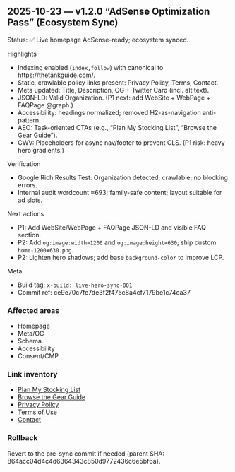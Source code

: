 ## 2025-10-23 — v1.2.0 “AdSense Optimization Pass” (Ecosystem Sync)

Status: ✅ Live homepage AdSense-ready; ecosystem synced.

Highlights
- Indexing enabled (`index,follow`) with canonical to https://thetankguide.com/.
- Static, crawlable policy links present: Privacy Policy, Terms, Contact.
- Meta updated: Title, Description, OG + Twitter Card (incl. alt text).
- JSON-LD: Valid Organization. (P1 next: add WebSite + WebPage + FAQPage @graph.)
- Accessibility: headings normalized; removed H2-as-navigation anti-pattern.
- AEO: Task-oriented CTAs (e.g., “Plan My Stocking List”, “Browse the Gear Guide”).
- CWV: Placeholders for async nav/footer to prevent CLS. (P1 risk: heavy hero gradients.)

Verification
- Google Rich Results Test: Organization detected; crawlable; no blocking errors.
- Internal audit wordcount ≈693; family-safe content; layout suitable for ad slots.

Next actions
- P1: Add WebSite/WebPage + FAQPage JSON-LD and visible FAQ section.
- P2: Add `og:image:width=1200` and `og:image:height=630`; ship custom `home-1200x630.png`.
- P2: Lighten hero shadows; add base `background-color` to improve LCP.

Meta
- Build tag: `x-build: live-hero-sync-001`
- Commit ref: ce9e70c7fe7de3f2f475c8a4cf7179be1c74ca37

### Affected areas
- Homepage
- Meta/OG
- Schema
- Accessibility
- Consent/CMP

### Link inventory
- [Plan My Stocking List](https://thetankguide.com/stocking.html)
- [Browse the Gear Guide](https://thetankguide.com/gear/)
- [Privacy Policy](https://thetankguide.com/privacy-legal.html)
- [Terms of Use](https://thetankguide.com/terms.html)
- [Contact](https://thetankguide.com/contact-feedback.html)

### Rollback
Revert to the pre-sync commit if needed (parent SHA: 864acc04d4c4d6364343c850d9772436c6e5bf6a).

